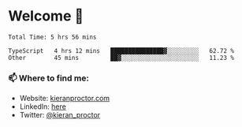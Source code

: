 # Welcome 🦘

<!--START_SECTION:waka-->

```text
Total Time: 5 hrs 56 mins

TypeScript   4 hrs 12 mins   ███████████████▓░░░░░░░░░   62.72 %
Other        45 mins         ██▓░░░░░░░░░░░░░░░░░░░░░░   11.23 %
```

<!--END_SECTION:waka-->

### 📫 Where to find me:

-   Website: [kieranproctor.com](https://kieranproctor.com/)
-   LinkedIn: [here](https://www.linkedin.com/in/kieran-proctor-086b5a159/)
-   Twitter: [@kieran_proctor](https://twitter.com/kieran_proctor)
